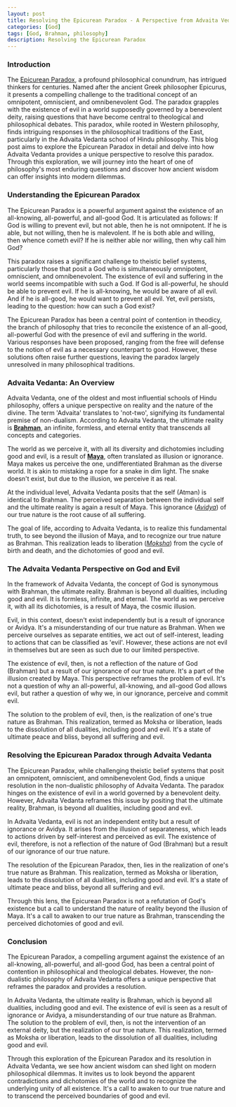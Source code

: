```yaml
---
layout: post
title: Resolving the Epicurean Paradox - A Perspective from Advaita Vedanta
categories: [God]
tags: [God, Brahman, philosophy]
description: Resolving the Epicurean Paradox
---
```


### Introduction
The [Epicurean Paradox](https://en.wikipedia.org/wiki/Epicurus#Epicurean_paradox), a profound philosophical conundrum, has intrigued thinkers for centuries. Named after the ancient Greek philosopher Epicurus, it presents a compelling challenge to the traditional concept of an omnipotent, omniscient, and omnibenevolent God. The paradox grapples with the existence of evil in a world supposedly governed by a benevolent deity, raising questions that have become central to theological and philosophical debates. This paradox, while rooted in Western philosophy, finds intriguing responses in the philosophical traditions of the East, particularly in the Advaita Vedanta school of Hindu philosophy. This blog post aims to explore the Epicurean Paradox in detail and delve into how Advaita Vedanta provides a unique perspective to resolve this paradox. Through this exploration, we will journey into the heart of one of philosophy's most enduring questions and discover how ancient wisdom can offer insights into modern dilemmas.

### Understanding the Epicurean Paradox
The Epicurean Paradox is a powerful argument against the existence of an all-knowing, all-powerful, and all-good God. It is articulated as follows: If God is willing to prevent evil, but not able, then he is not omnipotent. If he is able, but not willing, then he is malevolent. If he is both able and willing, then whence cometh evil? If he is neither able nor willing, then why call him God?

This paradox raises a significant challenge to theistic belief systems, particularly those that posit a God who is simultaneously omnipotent, omniscient, and omnibenevolent. The existence of evil and suffering in the world seems incompatible with such a God. If God is all-powerful, he should be able to prevent evil. If he is all-knowing, he would be aware of all evil. And if he is all-good, he would want to prevent all evil. Yet, evil persists, leading to the question: how can such a God exist?

The Epicurean Paradox has been a central point of contention in theodicy, the branch of philosophy that tries to reconcile the existence of an all-good, all-powerful God with the presence of evil and suffering in the world. Various responses have been proposed, ranging from the free will defense to the notion of evil as a necessary counterpart to good. However, these solutions often raise further questions, leaving the paradox largely unresolved in many philosophical traditions.

### Advaita Vedanta: An Overview
Advaita Vedanta, one of the oldest and most influential schools of Hindu philosophy, offers a unique perspective on reality and the nature of the divine. The term 'Advaita' translates to 'not-two', signifying its fundamental premise of non-dualism. According to Advaita Vedanta, the ultimate reality is [**Brahman**](https://en.wikipedia.org/wiki/Brahman), an infinite, formless, and eternal entity that transcends all concepts and categories.

The world as we perceive it, with all its diversity and dichotomies including good and evil, is a result of [**Maya**](https://en.wikipedia.org/wiki/Maya_(religion)), often translated as illusion or ignorance. Maya makes us perceive the one, undifferentiated Brahman as the diverse world. It is akin to mistaking a rope for a snake in dim light. The snake doesn't exist, but due to the illusion, we perceive it as real.

At the individual level, Advaita Vedanta posits that the self (Atman) is identical to Brahman. The perceived separation between the individual self and the ultimate reality is again a result of Maya. This ignorance ([_Avidya_](https://en.wikipedia.org/wiki/Avidy%C4%81_(Hinduism))) of our true nature is the root cause of all suffering.

The goal of life, according to Advaita Vedanta, is to realize this fundamental truth, to see beyond the illusion of Maya, and to recognize our true nature as Brahman. This realization leads to liberation ([_Moksha_](https://en.wikipedia.org/wiki/Moksha)) from the cycle of birth and death, and the dichotomies of good and evil.

### The Advaita Vedanta Perspective on God and Evil
In the framework of Advaita Vedanta, the concept of God is synonymous with Brahman, the ultimate reality. Brahman is beyond all dualities, including good and evil. It is formless, infinite, and eternal. The world as we perceive it, with all its dichotomies, is a result of Maya, the cosmic illusion.

Evil, in this context, doesn't exist independently but is a result of ignorance or Avidya. It's a misunderstanding of our true nature as Brahman. When we perceive ourselves as separate entities, we act out of self-interest, leading to actions that can be classified as 'evil'. However, these actions are not evil in themselves but are seen as such due to our limited perspective.

The existence of evil, then, is not a reflection of the nature of God (Brahman) but a result of our ignorance of our true nature. It's a part of the illusion created by Maya. This perspective reframes the problem of evil. It's not a question of why an all-powerful, all-knowing, and all-good God allows evil, but rather a question of why we, in our ignorance, perceive and commit evil.

The solution to the problem of evil, then, is the realization of one's true nature as Brahman. This realization, termed as Moksha or liberation, leads to the dissolution of all dualities, including good and evil. It's a state of ultimate peace and bliss, beyond all suffering and evil.

### Resolving the Epicurean Paradox through Advaita Vedanta
The Epicurean Paradox, while challenging theistic belief systems that posit an omnipotent, omniscient, and omnibenevolent God, finds a unique resolution in the non-dualistic philosophy of Advaita Vedanta. The paradox hinges on the existence of evil in a world governed by a benevolent deity. However, Advaita Vedanta reframes this issue by positing that the ultimate reality, Brahman, is beyond all dualities, including good and evil.

In Advaita Vedanta, evil is not an independent entity but a result of ignorance or Avidya. It arises from the illusion of separateness, which leads to actions driven by self-interest and perceived as evil. The existence of evil, therefore, is not a reflection of the nature of God (Brahman) but a result of our ignorance of our true nature.

The resolution of the Epicurean Paradox, then, lies in the realization of one's true nature as Brahman. This realization, termed as Moksha or liberation, leads to the dissolution of all dualities, including good and evil. It's a state of ultimate peace and bliss, beyond all suffering and evil.

Through this lens, the Epicurean Paradox is not a refutation of God's existence but a call to understand the nature of reality beyond the illusion of Maya. It's a call to awaken to our true nature as Brahman, transcending the perceived dichotomies of good and evil.

### Conclusion
The Epicurean Paradox, a compelling argument against the existence of an all-knowing, all-powerful, and all-good God, has been a central point of contention in philosophical and theological debates. However, the non-dualistic philosophy of Advaita Vedanta offers a unique perspective that reframes the paradox and provides a resolution.

In Advaita Vedanta, the ultimate reality is Brahman, which is beyond all dualities, including good and evil. The existence of evil is seen as a result of ignorance or Avidya, a misunderstanding of our true nature as Brahman. The solution to the problem of evil, then, is not the intervention of an external deity, but the realization of our true nature. This realization, termed as Moksha or liberation, leads to the dissolution of all dualities, including good and evil.

Through this exploration of the Epicurean Paradox and its resolution in Advaita Vedanta, we see how ancient wisdom can shed light on modern philosophical dilemmas. It invites us to look beyond the apparent contradictions and dichotomies of the world and to recognize the underlying unity of all existence. It's a call to awaken to our true nature and to transcend the perceived boundaries of good and evil.
